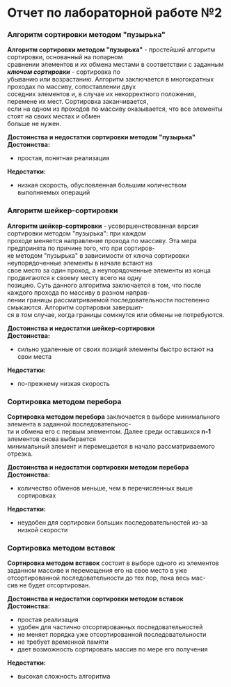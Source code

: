 # Отчет по лабораторной работе №2
### Алгоритм сортировки методом "пузырька"

**Алгоритм сортировки методом "пузырька"** - простейший алгоритм сортировки, основанный на попарном  
сравнении элементов и их обмена местами в соответствии с заданным ***ключом сортировки*** - сортировка по  
убыванию или возрастанию. Алгоритм заключается в многократных проходах по массиву, сопоставлении двух  
соседних элементов и, в случае их некорректного положения, перемене их мест. Сортировка заканчивается,  
если на одном из проходов по массиву оказывается, что все элементы стоят на своих местах и обмен  
больше не нужен.

**Достоинства и недостатки сортировки методом "пузырька"**  
**Достоинства:**
- простая, понятная реализация  

**Недостатки:**
- низкая скорость, обусловленная большим количеством выполняемых операций

### Алгоритм шейкер-сортировки

**Алгоритм шейкер-сортировки** - усовершенствованная версия сортировки методом "пузырька": при каждом  
проходе меняется направление прохода по массиву. Эта мера предпринята по причине того, что при сортиров-  
ке методом "пузырька" в зависимости от ключа сортировки неупорядоченные элементы в начале встают на  
свое место за один проход, а неупорядоченные элементы из конца продвигаются к своему месту всего на одну  
позицию. Суть данного алгоритма заключается в том, что после каждого прохода по массиву в разном направ-  
лении границы рассматриваемой последовательности постепенно смыкаются. Алгоритм сортировки завершит-  
ся в том случае, когда границы сомкнутся или обмены не потребуются.

**Достоинства и недостатки шейкер-сортировки**  
**Достоинства:**
-  сильно удаленные от своих позиций элементы быстро встают на свои места

**Недостатки:**
- по-прежнему низкая скорость

### Cортировка методом перебора

**Сортировка методом перебора** заключается в выборе минимального элемента в заданной последовательнос-  
ти и обмена его с первым элементом. Далее среди оставшихся **n-1** элементов снова выбирается   
минимальный элемент и перемещается в начало рассматриваемого отрезка.

**Достоинства и недостатки сортировки методом перебора**  
**Достоинства:**
-  количество обменов меньше, чем в перечисленных выше сортировках

**Недостатки:**
- неудобен для сортировки больших последовательностей из-за низкой скорости

### Сортировка методом вставок

**Сортировка методом вставок** состоит в выборе одного из элементов заданном массиве и перемещения его на свое место в уже отсортированной последовательности до тех пор, пока весь мас-  
сив не будет отсортирован.

**Достоинства и недостатки сортировки методом вставок**  
**Достоинства:**
- простая реализация
- удобен для частично отсортированных последовательностей
- не меняет порядка уже отсортированной последовательности
- не требует временной памяти
- дает возможность сортировать массив по мере его получения

**Недостатки:**
- высокая сложность алгоритма